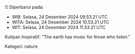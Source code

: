 ⏰ Diperbarui pada:
- WIB: Selasa, 24 Desember 2024 09.53.21 UTC
- WITA: Selasa, 24 Desember 2024 10.53.21 UTC
- WIT: Selasa, 24 Desember 2024 11.53.21 UTC

Kutipan Inspiratif:
"The earth has music for those who listen."


Kategori: nature

